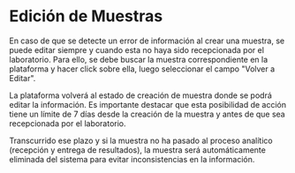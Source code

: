 # Edición de Muestras

En caso de que se detecte un error de información al crear una muestra, se puede editar siempre y cuando esta no haya sido recepcionada por el laboratorio. Para ello, se debe buscar la muestra correspondiente en la plataforma y hacer click sobre ella, luego seleccionar el campo "Volver a Editar".

La plataforma volverá al estado de creación de muestra donde se podrá editar la información. Es importante destacar que esta posibilidad de acción tiene un límite de 7 días desde la creación de la muestra y antes de que sea recepcionada por el laboratorio.

Transcurrido ese plazo y si la muestra no ha pasado al proceso analítico (recepción y entrega de resultados), la muestra será automáticamente eliminada del sistema para evitar inconsistencias en la información.

